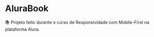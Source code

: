 # AluraBook
📚 Projeto feito durante o curso de Responsividade com Mobile-First na plataforma Alura.
